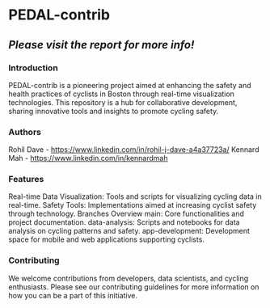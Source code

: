 # PEDAL-contrib

## *Please visit the report for more info!*

### Introduction
PEDAL-contrib is a pioneering project aimed at enhancing the safety and health practices of cyclists in Boston through real-time visualization technologies. This repository is a hub for collaborative development, sharing innovative tools and insights to promote cycling safety.

### Authors

Rohil Dave - https://www.linkedin.com/in/rohil-j-dave-a4a37723a/
Kennard Mah - https://www.linkedin.com/in/kennardmah

### Features
Real-time Data Visualization: Tools and scripts for visualizing cycling data in real-time.
Safety Tools: Implementations aimed at increasing cyclist safety through technology.
Branches Overview
main: Core functionalities and project documentation.
data-analysis: Scripts and notebooks for data analysis on cycling patterns and safety.
app-development: Development space for mobile and web applications supporting cyclists.

### Contributing
We welcome contributions from developers, data scientists, and cycling enthusiasts. Please see our contributing guidelines for more information on how you can be a part of this initiative.
